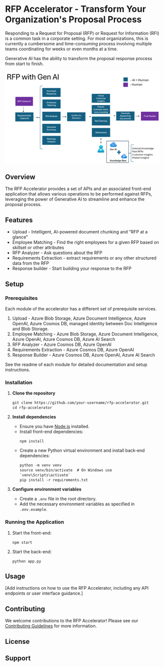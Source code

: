 # RFP Accelerator - Transform Your Organization's Proposal Process

Responding to a Request for Proposal (RFP) or Request for Information (RFI) is a common task in a corporate setting. For most organizations, this is currently a cumbersome and time-consuming process involving multiple teams coordinating for weeks or even months at a time. 

Generative AI has the ability to transform the proposal response process from start to finish.

![RFP Accelerator Main Image](/images/main_v2.png)

## Overview

The RFP Accelerator provides a set of APIs and an associated front-end application that allows various operations to be performed against RFPs, leveraging the power of Generative AI to streamline and enhance the proposal process.

## Features

- Upload - Intelligent, AI-powered document chunking and "RFP at a glance"
- Employee Matching - Find the right employees for a given RFP based on skillset or other attributes
- RFP Analyzer - Ask questions about the RFP
- Requirements Extraction - extract requirements or any other structured data from the RFP
- Response builder - Start building your response to the RFP

## Setup

### Prerequisites

Each module of the accelerator has a different set of prerequisite services. 

1. Upload - Azure Blob Storage, Azure Document Intelligence, Azure OpenAI, Azure Cosmos DB, managed identity between Doc Intelligence and Blob Storage. 
2. Employee Matching - Azure Blob Storage, Azure Document Intelligence, Azure OpenAI, Azure Cosmos DB, Azure AI Search
3. RFP Analyzer - Azure Cosmos DB, Azure OpenAI
4. Requirements Extraction - Azure Cosmos DB, Azure OpenAI 
5. Response Builder - Azure Cosmos DB, Azure OpenAI, Azure AI Search

See the readme of each module for detailed documentation and setup instructions. 

### Installation

1. **Clone the repository**
   ```
   git clone https://github.com/your-username/rfp-accelerator.git
   cd rfp-accelerator
   ```

2. **Install dependencies**
   - Ensure you have [Node.js](https://nodejs.org/) installed.
   - Install front-end dependencies:
     ```
     npm install
     ```
   - Create a new Python virtual environment and install back-end dependencies:
     ```
     python -m venv venv
     source venv/bin/activate  # On Windows use `venv\Scripts\activate`
     pip install -r requirements.txt
     ```

3. **Configure environment variables**
   - Create a `.env` file in the root directory.
   - Add the necessary environment variables as specified in `.env.example`.

### Running the Application

1. Start the front-end:
   ```
   npm start
   ```

2. Start the back-end:
   ```
   python app.py
   ```

## Usage

[Add instructions on how to use the RFP Accelerator, including any API endpoints or user interface guidance.]

## Contributing

We welcome contributions to the RFP Accelerator! Please see our [Contributing Guidelines](CONTRIBUTING.md) for more information.

## License



## Support

